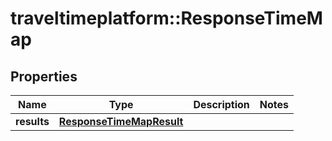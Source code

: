 # traveltimeplatform::ResponseTimeMap

## Properties
Name | Type | Description | Notes
------------ | ------------- | ------------- | -------------
**results** | [**ResponseTimeMapResult**](ResponseTimeMapResult.md) |  | 



